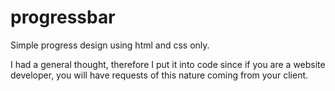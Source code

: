 # progressbar
Simple progress design using html and css only.

I had a general thought, therefore I put it into code since if you are a website developer, you will have requests of this nature coming from your client.
